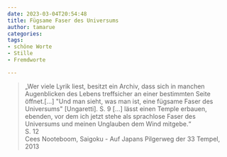 ```yaml
---
date: 2023-03-04T20:54:48
title: Fügsame Faser des Universums
author: tamarue
categories:  
tags: 
- schöne Worte 
- Stille  
- Fremdworte

---
```


> „Wer viele Lyrik liest, besitzt ein Archiv, dass sich in manchen Augenblicken des Lebens treffsicher an einer bestimmten Seite öffnet.[...] "Und man sieht, was man ist, eine fügsame Faser des Universums" [Ungaretti]. S. 9 [...] lässt einen Temple erbauen, ebenden, vor dem ich jetzt stehe als sprachlose Faser des Universums und meinen Unglauben dem Wind mitgebe.“   
S. 12  
Cees Nooteboom, Saigoku  - Auf Japans Pilgerweg der 33 Tempel, 2013